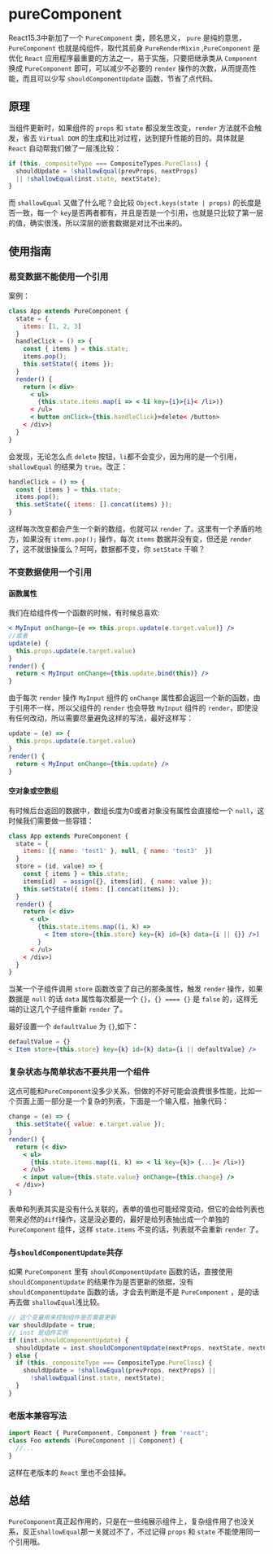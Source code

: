 # pureComponent

React15.3中新加了一个 `PureComponent` 类，顾名思义， `pure` 是纯的意思，`PureComponent` 也就是纯组件，取代其前身 `PureRenderMixin` ,`PureComponent` 是优化 `React` 应用程序最重要的方法之一，易于实施，只要把继承类从 `Component` 换成 `PureComponent` 即可，可以减少不必要的 `render` 操作的次数，从而提高性能，而且可以少写 `shouldComponentUpdate` 函数，节省了点代码。

## 原理

当组件更新时，如果组件的 `props` 和 `state` 都没发生改变，`render` 方法就不会触发，省去 `Virtual DOM` 的生成和比对过程，达到提升性能的目的。具体就是 `React` 自动帮我们做了一层浅比较：

```jsx
if (this._compositeType === CompositeTypes.PureClass) {
  shouldUpdate = !shallowEqual(prevProps, nextProps)
  || !shallowEqual(inst.state, nextState);
}
```

而 `shallowEqual` 又做了什么呢？会比较 `Object.keys(state | props)` 的长度是否一致，每一个 `key`是否两者都有，并且是否是一个引用，也就是只比较了第一层的值，确实很浅，所以深层的嵌套数据是对比不出来的。

## 使用指南

### 易变数据不能使用一个引用

案例：

```jsx
class App extends PureComponent {
  state = {
    items: [1, 2, 3]
  }
  handleClick = () => {
    const { items } = this.state;
    items.pop();
    this.setState({ items });
  }
  render() {
    return (< div>
      < ul>
        {this.state.items.map(i => < li key={i}>{i}< /li>)}
      < /ul>
      < button onClick={this.handleClick}>delete< /button>
    < /div>)
  }
}
```

会发现，无论怎么点 `delete` 按钮，`li`都不会变少，因为用的是一个引用，`shallowEqual` 的结果为 `true`。改正：

```jsx
handleClick = () => {
  const { items } = this.state;
  items.pop();
  this.setState({ items: [].concat(items) });
}
```

这样每次改变都会产生一个新的数组，也就可以 `render` 了。这里有一个矛盾的地方，如果没有 `items.pop();` 操作，每次 `items` 数据并没有变，但还是 `render` 了，这不就很操蛋么？呵呵，数据都不变，你 `setState` 干嘛？

### 不变数据使用一个引用

#### 函数属性

我们在给组件传一个函数的时候，有时候总喜欢:

```jsx
< MyInput onChange={e => this.props.update(e.target.value)} />
//或者
update(e) {
  this.props.update(e.target.value)
}
render() {
  return < MyInput onChange={this.update.bind(this)} />
}
```

由于每次 `render` 操作 `MyInput` 组件的 `onChange` 属性都会返回一个新的函数，由于引用不一样，所以父组件的 `render` 也会导致 `MyInput` 组件的 `render`，即使没有任何改动，所以需要尽量避免这样的写法，最好这样写：

```jsx
update = (e) => {
  this.props.update(e.target.value)
}
render() {
  return < MyInput onChange={this.update} />
}
```

#### 空对象或空数组

有时候后台返回的数据中，数组长度为0或者对象没有属性会直接给一个 `null`，这时候我们需要做一些容错：

```jsx
class App extends PureComponent {
  state = {
    items: [{ name: 'test1' }, null, { name: 'test3'  }]
  }
  store = (id, value) => {
    const { items } = this.state;
    items[id]  = assign({}, items[id], { name: value });
    this.setState({ items: [].concat(items) });
  }
  render() {
    return (< div>
      < ul>
        {this.state.items.map((i, k) =>
          < Item store={this.store} key={k} id={k} data={i || {}} />)
        }
      < /ul>
    < /div>)
  }
}
```

当某一个子组件调用 `store` 函数改变了自己的那条属性，触发 `render` 操作，如果数据是 `null` 的话 `data` 属性每次都是一个 `{}`，`{} ==== {}` 是 `false` 的，这样无端的让这几个子组件重新 `render` 了。

最好设置一个 `defaultValue` 为 `{}`,如下：

```jsx
defaultValue = {}
< Item store={this.store} key={k} id={k} data={i || defaultValue} />
```

### 复杂状态与简单状态不要共用一个组件

这点可能和`PureComponent`没多少关系，但做的不好可能会浪费很多性能，比如一个页面上面一部分是一个复杂的列表，下面是一个输入框，抽象代码：

```jsx
change = (e) => {
  this.setState({ value: e.target.value });
}
render() {
  return (< div>
    < ul>
      {this.state.items.map((i, k) => < li key={k}> {...}< /li>)}
    < /ul>
    < input value={this.state.value} onChange={this.change} />
  < /div>)
}
```

表单和列表其实是没有什么关联的，表单的值也可能经常变动，但它的会给列表也带来必然的`diff`操作，这是没必要的，最好是给列表抽出成一个单独的 `PureComponent` 组件，这样 `state.items` 不变的话，列表就不会重新 `render` 了。

### 与`shouldComponentUpdate`共存

如果 `PureComponent` 里有 `shouldComponentUpdate` 函数的话，直接使用 `shouldComponentUpdate` 的结果作为是否更新的依据，没有`shouldComponentUpdate` 函数的话，才会去判断是不是 `PureComponent` ，是的话再去做 `shallowEqual`浅比较。

```jsx
// 这个变量用来控制组件是否需要更新
var shouldUpdate = true;
// inst 是组件实例
if (inst.shouldComponentUpdate) {
  shouldUpdate = inst.shouldComponentUpdate(nextProps, nextState, nextContext);
} else {
  if (this._compositeType === CompositeType.PureClass) {
    shouldUpdate = !shallowEqual(prevProps, nextProps) ||
      !shallowEqual(inst.state, nextState);
  }
}
```

### 老版本兼容写法

```jsx
import React { PureComponent, Component } from 'react';
class Foo extends (PureComponent || Component) {
  //...
}
```

这样在老版本的 `React` 里也不会挂掉。

## 总结

`PureComponent`真正起作用的，只是在一些纯展示组件上，复杂组件用了也没关系，反正`shallowEqual`那一关就过不了，不过记得 `props` 和 `state` 不能使用同一个引用哦。